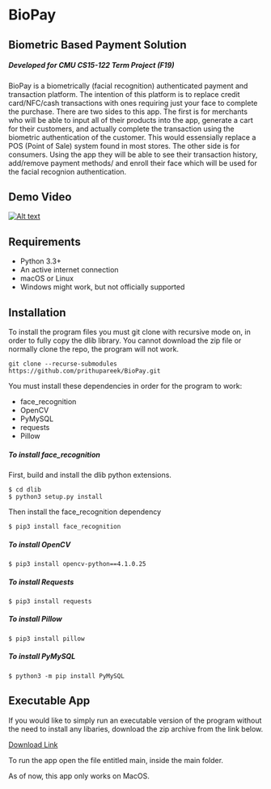 # BioPay
## Biometric Based Payment Solution
##### Developed for CMU CS15-122 Term Project (F19)

BioPay is a biometrically (facial recognition) authenticated payment and transaction platform. The intention of this platform is to replace credit card/NFC/cash transactions with ones requiring just your face to complete the purchase. There are two sides to this app. The first is for merchants who will be able to input all of their products into the app, generate a cart for their customers, and actually complete the transaction using the biometric authentication of the customer. This would essensially replace a POS (Point of Sale) system found in most stores. The other side is for consumers. Using the app they will be able to see their transaction history, add/remove payment methods/ and enroll their face which will be used for the facial recognion authentication.

## Demo Video
[![Alt text](https://img.youtube.com/vi/eMmDysXpYeM/0.jpg)](https://www.youtube.com/watch?v=eMmDysXpYeM)

## Requirements
- Python 3.3+
- An active internet connection
- macOS or Linux
- Windows might work, but not officially supported

## Installation
To install the program files you must git clone with recursive mode on, in order to fully copy the dlib library. You cannot download the zip file or normally clone the repo, the program will not work.
```
git clone --recurse-submodules https://github.com/prithupareek/BioPay.git
```

You must install these dependencies in order for the program to work:
- face_recognition
- OpenCV
- PyMySQL
- requests
- Pillow

##### To install face_recognition
First, build and install the dlib python extensions.
```
$ cd dlib
$ python3 setup.py install
```

Then install the face_recognition dependency
```
$ pip3 install face_recognition
```

##### To install OpenCV
```
$ pip3 install opencv-python==4.1.0.25
```

##### To install Requests
```
$ pip3 install requests
```

##### To install Pillow
```
$ pip3 install pillow
```

##### To install PyMySQL
```
$ python3 -m pip install PyMySQL
```

## Executable App
If you would like to simply run an executable version of the program without the need to install any libaries, download the zip archive from the link below.

[Download Link](https://drive.google.com/file/d/1_SJSDOCxaCWrd2PYAv3Ql7FCHxrkRxMp/view?usp=sharing)

To run the app open the file entitled main, inside the main folder.

As of now, this app only works on MacOS.